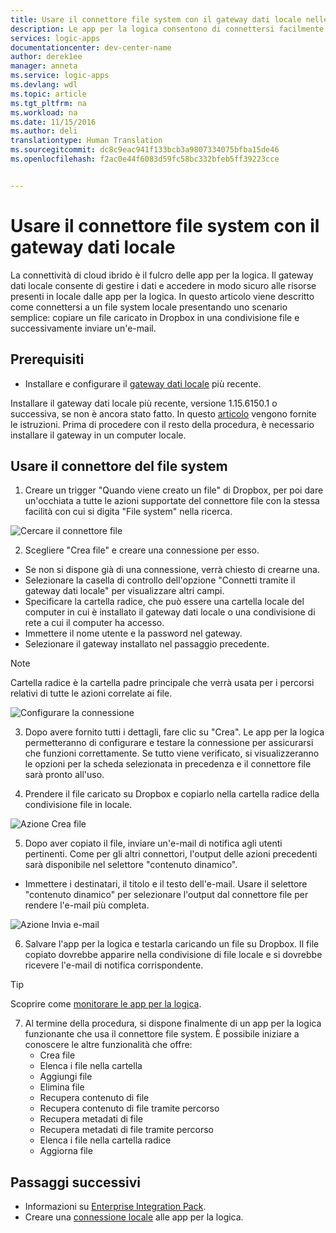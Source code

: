 ```yaml
---
title: Usare il connettore file system con il gateway dati locale nelle app per la logica | Microsoft Docs
description: Le app per la logica consentono di connettersi facilmente al file system locale come parte del flusso di lavoro.
services: logic-apps
documentationcenter: dev-center-name
author: derek1ee
manager: anneta
ms.service: logic-apps
ms.devlang: wdl
ms.topic: article
ms.tgt_pltfrm: na
ms.workload: na
ms.date: 11/15/2016
ms.author: deli
translationtype: Human Translation
ms.sourcegitcommit: dc8c9eac941f133bcb3a9807334075bfba15de46
ms.openlocfilehash: f2ac0e44f6083d59fc58bc332bfeb5ff39223cce


---
```

# <a name="use-file-system-connector-with-on-premises-data-gateway"></a>Usare il connettore file system con il gateway dati locale

La connettività di cloud ibrido è il fulcro delle app per la logica. Il gateway dati locale consente di gestire i dati e accedere in modo sicuro alle risorse presenti in locale dalle app per la logica. In questo articolo viene descritto come connettersi a un file system locale presentando uno scenario semplice: copiare un file caricato in Dropbox in una condivisione file e successivamente inviare un'e-mail.

## <a name="prerequisites"></a>Prerequisiti
- Installare e configurare il [gateway dati locale](https://www.microsoft.com/en-us/download/details.aspx?id=53127) più recente.

 Installare il gateway dati locale più recente, versione 1.15.6150.1 o successiva, se non è ancora stato fatto. In questo [articolo](http://aka.ms/logicapps-gateway) vengono fornite le istruzioni. Prima di procedere con il resto della procedura, è necessario installare il gateway in un computer locale.

## <a name="use-file-system-connector"></a>Usare il connettore del file system

1. Creare un trigger "Quando viene creato un file" di Dropbox, per poi dare un'occhiata a tutte le azioni supportate del connettore file con la stessa facilità con cui si digita "File system" nella ricerca.

 ![Cercare il connettore file](media/logic-apps-using-file-connector/search-file-connector.png)

2. Scegliere "Crea file" e creare una connessione per esso.
 - Se non si dispone già di una connessione, verrà chiesto di crearne una.
 - Selezionare la casella di controllo dell'opzione "Connetti tramite il gateway dati locale" per visualizzare altri campi.
 - Specificare la cartella radice, che può essere una cartella locale del computer in cui è installato il gateway dati locale o una condivisione di rete a cui il computer ha accesso.
 - Immettere il nome utente e la password nel gateway.
 - Selezionare il gateway installato nel passaggio precedente.
    
 > [!NOTE]
 > Cartella radice è la cartella padre principale che verrà usata per i percorsi relativi di tutte le azioni correlate ai file.

 ![Configurare la connessione](media/logic-apps-using-file-connector/create-file.png)

3. Dopo avere fornito tutti i dettagli, fare clic su "Crea". Le app per la logica permetteranno di configurare e testare la connessione per assicurarsi che funzioni correttamente. Se tutto viene verificato, si visualizzeranno le opzioni per la scheda selezionata in precedenza e il connettore file sarà pronto all'uso.

4. Prendere il file caricato su Dropbox e copiarlo nella cartella radice della condivisione file in locale.

 ![Azione Crea file](media/logic-apps-using-file-connector/create-file-filled.png)

5. Dopo aver copiato il file, inviare un'e-mail di notifica agli utenti pertinenti. Come per gli altri connettori, l'output delle azioni precedenti sarà disponibile nel selettore "contenuto dinamico".
 - Immettere i destinatari, il titolo e il testo dell'e-mail. Usare il selettore "contenuto dinamico" per selezionare l'output dal connettore file per rendere l'e-mail più completa.

 ![Azione Invia e-mail](media/logic-apps-using-file-connector/send-email.png)

6. Salvare l'app per la logica e testarla caricando un file su Dropbox. Il file copiato dovrebbe apparire nella condivisione di file locale e si dovrebbe ricevere l'e-mail di notifica corrispondente.
 > [!TIP]
 > Scoprire come [monitorare le app per la logica](../logic-apps/logic-apps-monitor-your-logic-apps.md).

7. Al termine della procedura, si dispone finalmente di un app per la logica funzionante che usa il connettore file system. È possibile iniziare a conoscere le altre funzionalità che offre:
    - Crea file
    - Elenca i file nella cartella
    - Aggiungi file
    - Elimina file
    - Recupera contenuto di file
    - Recupera contenuto di file tramite percorso
    - Recupera metadati di file
    - Recupera metadati di file tramite percorso
    - Elenca i file nella cartella radice
    - Aggiorna file

## <a name="next-steps"></a>Passaggi successivi
- Informazioni su [Enterprise Integration Pack](../logic-apps/logic-apps-enterprise-integration-overview.md). 
- Creare una [connessione locale](../logic-apps/logic-apps-gateway-connection.md) alle app per la logica.



<!--HONumber=Jan17_HO3-->


